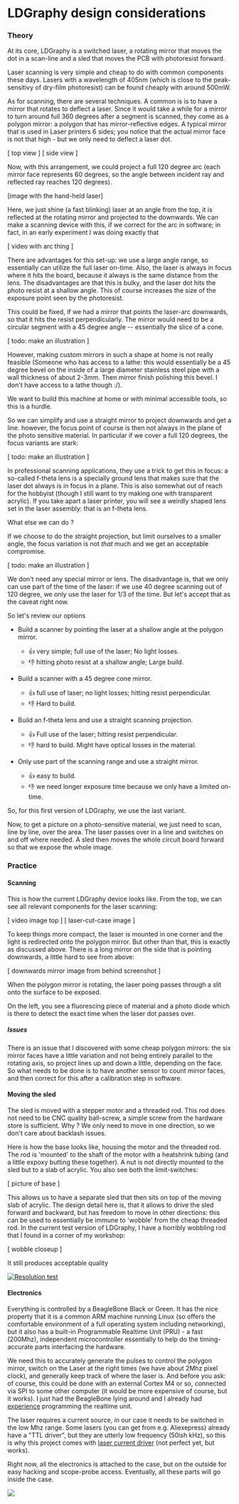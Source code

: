LDGraphy design considerations
==============================

### Theory

At its core, LDGraphy is a switched laser, a rotating mirror that
moves the dot in a scan-line and a sled that moves the PCB with photoresist
forward.

Laser scanning is very simple and cheap to do with common components these
days. Lasers with a wavelength of 405nm (which is close to the peak-sensitivy
of dry-film photoresist) can be found cheaply with around 500mW.

As for scanning, there are several techniques. A common is is to have a mirror
that rotates to deflect a laser. Since it would take a while for a mirror
to turn around full 360 degrees after a segment is scanned, they come as
a polygon mirror: a polygon that has mirror-reflective edges.
A typical mirror that is used in Laser printers 6 sides; you notice that
the actual mirror face is not that high - but we only need to deflect a laser dot.

[ top view ] [ side view ]

Now, with this arrangement, we could project a full 120 degree arc (each mirror
face represents 60 degrees, so the angle between incident ray and reflected ray
reaches 120 degrees).

[image with the hand-held laser]

Here, we just shine (a fast blinking) laser at an angle from the top, it is
reflected at the rotating mirror and projected to the downwards. We can make
a scanning device with this, if we correct for the arc in software; in fact,
in an early experiment I was doing exactly that

[ video with arc thing ]

There are advantages for this set-up: we use a large angle range, so
essentially can utilize the full laser on-time. Also, the laser is always
in focus where it hits the board, because it always is the same distance from
the lens. The disadvantages are that this is bulky, and the laser dot hits the
photo resist at a shallow angle. This of course increases the size of the
exposure point seen by the photoresist.

This could be fixed, if we had a mirror that points the laser-arc downwards, so
that it hits the resist perpendicularly. The mirror would need to be a circular
segment with a 45 degree angle -- essentially the slice of a cone.

[ todo: make an illustration ]

However, making custom mirrors in such a shape at home is not really feasible
(Someone who has access to a lathe: this would essentially be a 45 degree bevel
on the inside of a large diameter stainless steel pipe with a wall thickness
of about 2-3mm. Then mirror finish polishing this bevel. I don't have
access to a lathe though :/).

We want to build this machine at home or with minimal accessible tools, so this
is a hurdle.

So we can simplify and use a straight mirror to project downwards and get a line.
however, the focus point of course is then not always in the plane of the
photo sensitive material. In particular if we cover a full 120 degrees, the
focus variants are stark:

[ todo: make an illustration ]

In professional scanning applications, they use a trick to get this in focus:
a so-called f-theta lens is a specially ground lens that makes sure that the
laser dot always is in focus in a plane. This is also somewhat out of reach
for the hobbyist (though I still want to try making one with transparent
acrylic). If you take apart a laser printer, you will see a weirdly shaped
lens set in the laser assembly: that is an f-theta lens.

What else we can do ?

If we choose to do the straight projection, but limit ourselves to a smaller
angle, the focus variation is not _that_ much and we get an acceptable
compromise.

[ todo: make an illustration ]

We don't need any special mirror or lens. The disadvantage is, that we only
can use part of the time of the laser: if we use 40 degree scanning out
of 120 degree, we only use the laser for 1/3 of the time. But let's accept
that as the caveat right now.

So let's review our options

   * Build a scanner by pointing the laser at a shallow angle at the polygon
     mirror.
       * :thumbsup: very simple; full use of the laser; No light losses.
       * :thumbsdown: hitting photo resist at a shallow angle; Large build.

   * Build a scanner with a 45 degree cone mirror.
       * :thumbsup: full use of laser; no light losses; hitting resist
       	  perpendicular.
       * :thumbsdown: Hard to build.

   * Build an f-theta lens and use a straight scanning projection.
       * :thumbsup: Full use of the laser; hitting resist perpendicular.
       * :thumbsdown: hard to build. Might have optical losses in the material.

   * Only use part of the scanning range and use a straight mirror.
       * :thumbsup: easy to build.
       * :thumbsdown: we need longer exposure time because we only have a limited
       	  on-time.

So, for this first version of LDGraphy, we use the last variant.

Now, to get a picture on a photo-sensitive material, we just need to scan,
line by line, over the area. The laser passes over in a line and switches
on and off where needed. A sled then moves the whole circuit board forward so
that we expose the whole image.

### Practice

#### Scanning

This is how the current LDGraphy device looks like. From the top, we can
see all relevant components for the laser scanning:

 [ video image top ]
 [ laser-cut-case image ]

To keep things more compact, the laser is mounted in one corner and the light
is redirected onto the polygon mirror. But other than that, this is exactly
as discussed above. There is a long mirror on the side that is pointing
downwards, a little hard to see from above:

[ downwards mirror image from behind screenshot ]

When the polygon mirror is rotating, the laser poing passes through a slit onto
the surface to be exposed.

On the left, you see a fluorescing piece of material and a photo diode which is
there to detect the exact time when the laser dot passes over.

##### Issues

There is an issue that I discovered with some cheap polygon mirrors: the six
mirror faces have a little variation and not being entirely parallel to the
rotating axis, so project lines up and down a little, depending on the face.
So what needs to be done is to have another sensor to count mirror faces, and
then correct for this after a calibration step in software.

#### Moving the sled

The sled is moved with a stepper motor and a threaded rod. This rod does not
need to be CNC quality ball-screw, a simple screw from the hardware store is
sufficient. Why ? We only need to move in one direction, so we don't care about
backlash issues.

Here is how the base looks like, housing the motor and the threaded rod. The rod
is 'mounted' to the shaft of the motor with a heatshrink tubing (and a little
expoxy butting these together). A nut is not directly mounted to the sled but
to a slab of acrylic. You also see both the limit-switches:

  [ picture of base ]

This allows us to have a separate sled that then sits on top of the moving
slab of acrylic. The design detail here is, that it allows to drive the sled
forward and backward, but has freedom to move in other directions: this can
be used to essentially be immune to 'wobble' from the cheap threaded rod.
In the current test version of LDGraphy, I have a horribly wobbling rod that
I found in a corner of my workshop:

[ wobble closeup ]

It still produces acceptable quality

[![Resolution test][resolution-thumb]][resolution]

#### Electronics

Everything is controlled by a BeagleBone Black or Green. It has the nice property
that it is a common ARM machine running Linux (so offers the comfortable
environment of a full operating system including networking), but it also has
a built-in Programmable Realtime Unit (PRU) - a fast (200Mhz), independent
microcontroller essentially to help do the timing-accurate parts interfacing
the hardware.

We need this to accurately
generate the pulses to control the polygon mirror, switch on the Laser at the
right times (we have about 2Mhz pixel clock), and generally keep track of where
the laser is. And before you ask: of course, this could be done with an external
Cortex M4 or so, connected via SPI to some other computer (it would be more
expensive of course, but it works). I just had the BeagleBone lying around and
I already had [experience] programming the realtime unit.

The laser requires a current source, in our case it needs to be switched in the
low Mhz range. Some lasers (you can get from e.g. Aliexepress) already have a
"TTL driver", but they are utterly low frequency (50ish kHz), so this is why this
project comes with [laser current driver] (not perfect yet, but works).

Right now, all the electronics is attached to the case, but on the outside
for easy hacking and scope-probe access. Eventually, all these parts will
go inside the case.

![](./img/pcbs.jpg)

[resolution-thumb]: ./img/line-resolution-small.jpg
[resolution]: https://plus.google.com/u/0/+HennerZeller/posts/a8taHWeL5CC
[experience]: https://github.com/hzeller/beagleg
[Laser current driver]: ./pcb/laser-drive
